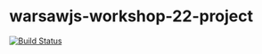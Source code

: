 # warsawjs-workshop-22-project

[![Build Status](https://travis-ci.org/juliamazur/warsawjs-workshop-22-project.svg?branch=master)](https://travis-ci.org/juliamazur/warsawjs-workshop-22-project)